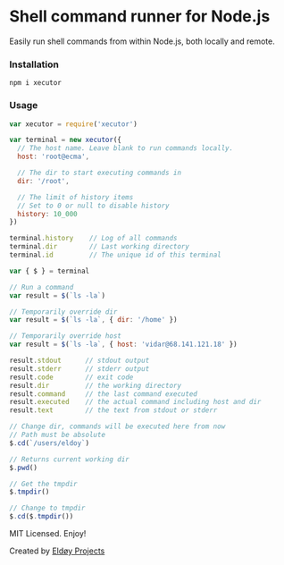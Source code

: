 # Shell command runner for Node.js

Easily run shell commands from within Node.js, both locally and remote.

### Installation
```
npm i xecutor
```

### Usage
```js
var xecutor = require('xecutor')

var terminal = new xecutor({
  // The host name. Leave blank to run commands locally.
  host: 'root@ecma',

  // The dir to start executing commands in
  dir: '/root',

  // The limit of history items
  // Set to 0 or null to disable history
  history: 10_000
})

terminal.history    // Log of all commands
terminal.dir        // Last working directory
terminal.id         // The unique id of this terminal

var { $ } = terminal

// Run a command
var result = $(`ls -la`)

// Temporarily override dir
var result = $(`ls -la`, { dir: '/home' })

// Temporarily override host
var result = $(`ls -la`, { host: 'vidar@68.141.121.18' })

result.stdout      // stdout output
result.stderr      // stderr output
result.code        // exit code
result.dir         // the working directory
result.command     // the last command executed
result.executed    // the actual command including host and dir
result.text        // the text from stdout or stderr

// Change dir, commands will be executed here from now
// Path must be absolute
$.cd(`/users/eldoy`)

// Returns current working dir
$.pwd()

// Get the tmpdir
$.tmpdir()

// Change to tmpdir
$.cd($.tmpdir())
```

MIT Licensed. Enjoy!

Created by [Eldøy Projects](https://eldoy.com)
